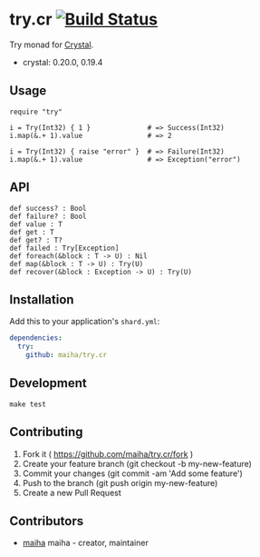 # try.cr [![Build Status](https://travis-ci.org/maiha/try.cr.svg?branch=master)](https://travis-ci.org/maiha/try.cr)

Try monad for [Crystal](http://crystal-lang.org/).

- crystal: 0.20.0, 0.19.4

## Usage

```crystal
require "try"

i = Try(Int32) { 1 }              # => Success(Int32)
i.map(&.+ 1).value                # => 2

i = Try(Int32) { raise "error" }  # => Failure(Int32)
i.map(&.+ 1).value                # => Exception("error")
```

## API

```crystal
def success? : Bool
def failure? : Bool
def value : T
def get : T
def get? : T?
def failed : Try[Exception]
def foreach(&block : T -> U) : Nil
def map(&block : T -> U) : Try(U)
def recover(&block : Exception -> U) : Try(U)
```

## Installation

Add this to your application's `shard.yml`:

```yaml
dependencies:
  try:
    github: maiha/try.cr
```

## Development

```shell
make test
```

## Contributing

1. Fork it ( https://github.com/maiha/try.cr/fork )
2. Create your feature branch (git checkout -b my-new-feature)
3. Commit your changes (git commit -am 'Add some feature')
4. Push to the branch (git push origin my-new-feature)
5. Create a new Pull Request

## Contributors

- [maiha](https://github.com/maiha) maiha - creator, maintainer
